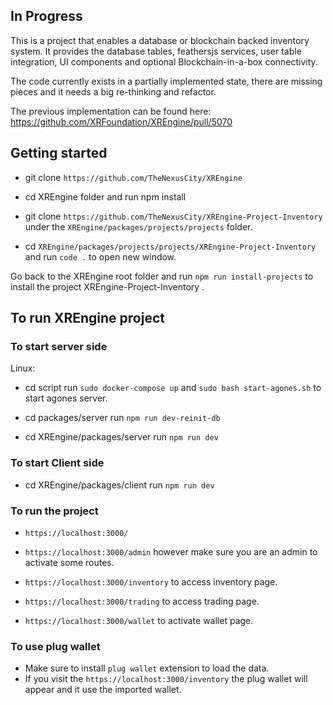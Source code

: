 ## In Progress

This is a project that enables a database or blockchain backed inventory system. It provides the database tables, feathersjs services, user table integration, UI components and optional Blockchain-in-a-box connectivity.

The code currently exists in a partially implemented state, there are missing pieces and it needs a big re-thinking and refactor.

The previous implementation can be found here: https://github.com/XRFoundation/XREngine/pull/5070

## Getting started

- git clone `https://github.com/TheNexusCity/XREngine`
- cd XREngine folder and run npm install


- git clone `https://github.com/TheNexusCity/XREngine-Project-Inventory` under the `XREngine/packages/projects/projects` folder.

- cd `XREngine/packages/projects/projects/XREngine-Project-Inventory` and run `code .` to open new window. 

Go back to the XREngine root folder and run `npm run install-projects` to install the project XREngine-Project-Inventory .

## To run XREngine project

### To start server side

Linux:

- cd script run `sudo docker-compose up` and `sudo bash start-agones.sh` to start agones server.

- cd packages/server 
   run `npm run dev-reinit-db`

- cd XREngine/packages/server 
   run `npm run dev`

### To start Client side

- cd XREngine/packages/client 
   run `npm run dev`

### To run the project 

- `https://localhost:3000/`
    
- `https://localhost:3000/admin` however make sure you are an admin to activate some routes.

- `https://localhost:3000/inventory` to access inventory page.
- `https://localhost:3000/trading` to access trading page.
- `https://localhost:3000/wallet` to activate wallet page.

### To use plug wallet

- Make sure to install `plug wallet` extension to load the data.
- If you visit the `https://localhost:3000/inventory` the plug wallet will appear and it use the imported wallet. 

